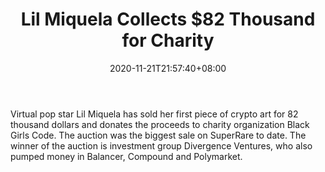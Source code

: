 ﻿---
title: "Lil Miquela Collects $82 Thousand for Charity"
date: 2020-11-21T21:57:40+08:00
lastmod: 2020-11-21T16:45:40+08:00
draft: false
authors: ["Fox"]
description: "Virtual pop star Lil Miquela has sold her first piece of crypto art for 82 thousand dollars and donates the proceeds to charity organization Black Girls Code. The auction was the biggest sale on SuperRare to date. The winner of the auction is investment group Divergence Ventures, who also pumped money in Balancer, Compound and Polymarket."
featuredImage: "lil-miquela-collects-82-thousand-for-charity.png"
tags: ["Virtual World","Play to Earn"]
categories: ["news"]
news: ["Virtual World"]
weight: 
lightgallery: true
pinned: false
recommend: false
recommend1: false
---

Virtual pop star Lil Miquela has sold her first piece of crypto art for 82 thousand dollars and donates the proceeds to charity organization Black Girls Code. The auction was the biggest sale on SuperRare to date. The winner of the auction is investment group Divergence Ventures, who also pumped money in Balancer, Compound and Polymarket.

<!--more-->

